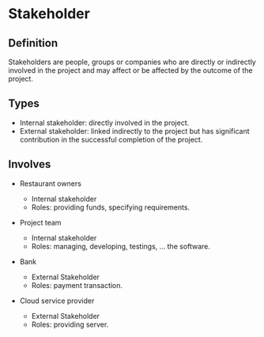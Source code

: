 # Stakeholder

## Definition

Stakeholders are people, groups or companies who are directly or indirectly
involved in the project and may affect or be affected by the outcome of
the project.

## Types

- Internal stakeholder: directly involved in the project. 
- External stakeholder: linked indirectly to the project but has significant
  contribution in the successful completion of the project.



## Involves
<!-- TODO: roles need more detailed specification. -->

- Restaurant owners
    - Internal stakeholder
    - Roles: providing funds, specifying requirements.

- Project team
    - Internal stakeholder
    - Roles: managing, developing, testings, ... the software.

- Bank
    - External Stakeholder
    - Roles: payment transaction.

- Cloud service provider
    - External Stakeholder
    - Roles: providing server.